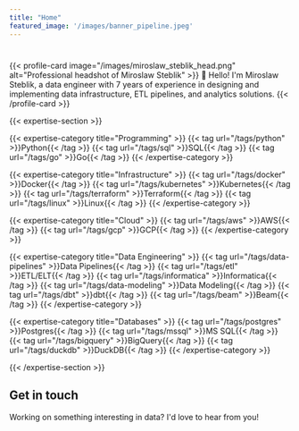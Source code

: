 ```yaml
---
title: "Home"
featured_image: '/images/banner_pipeline.jpeg'
---
```


# 

{{< profile-card image="/images/miroslaw_steblik_head.png" alt="Professional headshot of Miroslaw Steblik" >}}
👋 Hello! I'm Miroslaw Steblik, a data engineer with 7 years of experience in designing and implementing data infrastructure, ETL pipelines, and analytics solutions.
{{< /profile-card >}}

{{< expertise-section >}}

{{< expertise-category title="Programming" >}}
{{< tag url="/tags/python" >}}Python{{< /tag >}}
{{< tag url="/tags/sql" >}}SQL{{< /tag >}}
{{< tag url="/tags/go" >}}Go{{< /tag >}}
{{< /expertise-category >}}

{{< expertise-category title="Infrastructure" >}}
{{< tag url="/tags/docker" >}}Docker{{< /tag >}}
{{< tag url="/tags/kubernetes" >}}Kubernetes{{< /tag >}}
{{< tag url="/tags/terraform" >}}Terraform{{< /tag >}}
{{< tag url="/tags/linux" >}}Linux{{< /tag >}}
{{< /expertise-category >}}

{{< expertise-category title="Cloud" >}}
{{< tag url="/tags/aws" >}}AWS{{< /tag >}}
{{< tag url="/tags/gcp" >}}GCP{{< /tag >}}
{{< /expertise-category >}}

{{< expertise-category title="Data Engineering" >}}
{{< tag url="/tags/data-pipelines" >}}Data Pipelines{{< /tag >}}
{{< tag url="/tags/etl" >}}ETL/ELT{{< /tag >}}
{{< tag url="/tags/informatica" >}}Informatica{{< /tag >}}
{{< tag url="/tags/data-modeling" >}}Data Modeling{{< /tag >}}
{{< tag url="/tags/dbt" >}}dbt{{< /tag >}}
{{< tag url="/tags/beam" >}}Beam{{< /tag >}}
{{< /expertise-category >}}

{{< expertise-category title="Databases" >}}
{{< tag url="/tags/postgres" >}}Postgres{{< /tag >}}
{{< tag url="/tags/mssql" >}}MS SQL{{< /tag >}}
{{< tag url="/tags/bigquery" >}}BigQuery{{< /tag >}}
{{< tag url="/tags/duckdb" >}}DuckDB{{< /tag >}}
{{< /expertise-category >}}

{{< /expertise-section >}}

## Get in touch
Working on something interesting in data? I'd love to hear from you!